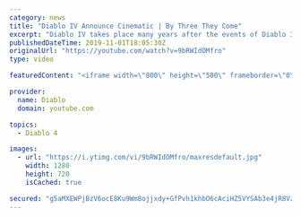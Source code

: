 ```yaml
---
category: news
title: "Diablo IV Announce Cinematic | By Three They Come"
excerpt: "Diablo IV takes place many years after the events of Diablo III, after millions have been slaughtered by the actions of the High Heavens and Burning Hells alike."
publishedDateTime: 2019-11-01T18:05:30Z
originalUrl: "https://youtube.com/watch?v=9bRWIdOMfro"
type: video

featuredContent: "<iframe width=\"800\" height=\"500\" frameborder=\"0\" src=\"https://www.youtube.com/embed/9bRWIdOMfro\" allow=\"accelerometer; autoplay; encrypted-media; gyroscope; picture-in-picture\" allowfullscreen></iframe>"

provider:
  name: Diablo
  domain: youtube.com

topics:
  - Diablo 4

images:
  - url: "https://i.ytimg.com/vi/9bRWIdOMfro/maxresdefault.jpg"
    width: 1280
    height: 720
    isCached: true

secured: "g5aMXEWPjBzV6ocE8Ku9Wm8ojjxdy+GfPvh1khbO6cAciHZ5VYSAb3e4jR8Vz7SkH8zo9mtrRey8gFFsptWb6ytrnpFRqwi72voJUoZFRqunxQBT1wDthUrw+bEimk/IOFO6sEpkG0VsgCNvbEJo8wkoGRi21EQmfXKbw0LJcvnvZD9ZYcD252rwsO23zNgDpwezaFe2OLt1fxag6Co5mpv5C9JDxepryykvFtyFFWNfXyAzobF5qgBCJklysLWcIri2Ud0X+bYrjquaVYOvphaXQ9lUYkvPkFVycunKryV1bHDgqOzdtOkpaGIoyvExlrzI50SIqUdKgNJ0gyR4drTadC4jqXJOI96p1+yvYLraVu9AmLDMvWdO/AyE99z/JQ1C3xyh32n/vv6Y9xFaLppLw7E4c7FmTsB3GWxGBa32e08ljdHMajt7pwfNol8c;Akv8+1u94a4ji08f/0KcIQ=="
---
```


